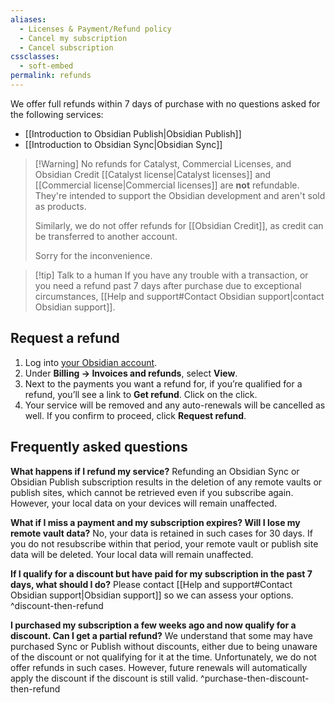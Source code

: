 ```yaml
---
aliases:
  - Licenses & Payment/Refund policy
  - Cancel my subscription
  - Cancel subscription
cssclasses:
  - soft-embed
permalink: refunds
---
```

We offer full refunds within 7 days of purchase with no questions asked for the following services:

- [[Introduction to Obsidian Publish|Obsidian Publish]]
- [[Introduction to Obsidian Sync|Obsidian Sync]]


> [!Warning] No refunds for Catalyst, Commercial Licenses, and Obsidian Credit
> [[Catalyst license|Catalyst licenses]] and [[Commercial license|Commercial licenses]] are **not** refundable. They're intended to support the Obsidian development and aren't sold as products.
> 
> Similarly, we do not offer refunds for [[Obsidian Credit]], as credit can be transferred to another account.
> 
> Sorry for the inconvenience.

> [!tip] Talk to a human
> If you have any trouble with a transaction, or you need a refund past 7 days after purchase due to exceptional circumstances, [[Help and support#Contact Obsidian support|contact Obsidian support]].

## Request a refund

1. Log into [your Obsidian account](https://obsidian.md/account/billing).
2. Under **Billing → Invoices and refunds**, select **View**.
3. Next to the payments you want a refund for, if you’re qualified for a refund, you’ll see a link to **Get refund**. Click on the click.
4. Your service will be removed and any auto-renewals will be cancelled as well. If you confirm to proceed, click **Request refund**.

## Frequently asked questions

**What happens if I refund my service?**
Refunding an Obsidian Sync or Obsidian Publish subscription results in the deletion of any remote vaults or publish sites, which cannot be retrieved even if you subscribe again. However, your local data on your devices will remain unaffected.

**What if I miss a payment and my subscription expires? Will I lose my remote vault data?**
No, your data is retained in such cases for 30 days. If you do not resubscribe within that period, your remote vault or publish site data will be deleted. Your local data will remain unaffected.

**If I qualify for a discount but have paid for my subscription in the past 7 days, what should I do?**
Please contact [[Help and support#Contact Obsidian support|Obsidian support]] so we can assess your options.
^discount-then-refund

**I purchased my subscription a few weeks ago and now qualify for a discount. Can I get a partial refund?**
We understand that some may have purchased Sync or Publish without discounts, either due to being unaware of the discount or not qualifying for it at the time. Unfortunately, we do not offer refunds in such cases. However, future renewals will automatically apply the discount if the discount is still valid.
^purchase-then-discount-then-refund